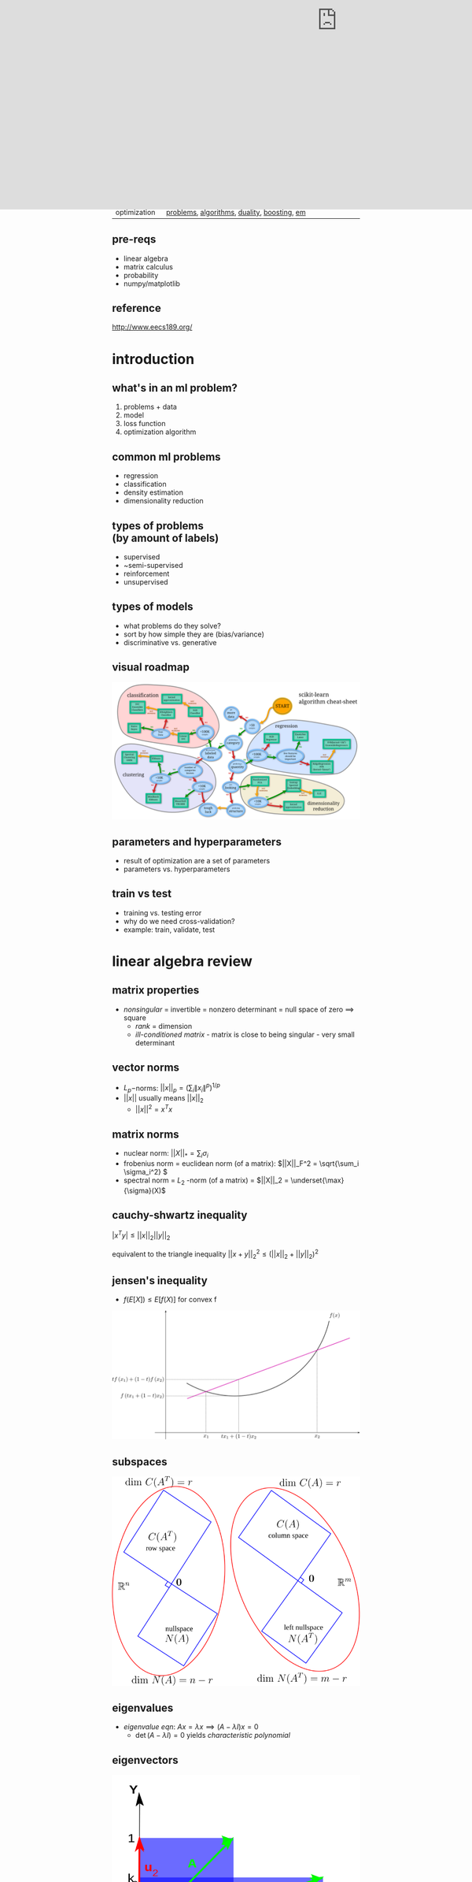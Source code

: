 ```yaml
---
title: ml slides
separator: '----'
verticalSeparator: '---'
highlightTheme: ir-black
typora-copy-images-to: ./assets
---
```


<!-- .slide: data-transition="convex" data-transition-speed="medium"-->

<h1> machine learning </h1>

*press esc to navigate slides*

**<a href="https://twitter.com/chandan_singh96">@chandan_singh96</a>**

[![](assets/GitHub-Mark-64px.png)](https://github.com/csinva/csinva.github.io/blob/master/_slides/ml_slides/slides.md)



## <div> </div>

| Section               | Topic              |
| -- | -- |
| general | [intro](https://csinva.github.io/pres/189/#/1), [linear algebra](https://csinva.github.io/pres/189/#/2), [gaussian](https://csinva.github.io/pres/189/#/6), [parameter estimation](https://csinva.github.io/pres/189/#/4), [bias-variance](https://csinva.github.io/pres/189/#/5) |
| regression | [lin reg](https://csinva.github.io/pres/189/#/3), [LS](https://csinva.github.io/pres/189/#/7), [kernels](https://csinva.github.io/pres/189/#/9), [sparsity](https://csinva.github.io/pres/189/#/20) |
| dim reduction | [dim reduction](https://csinva.github.io/pres/189/#/8)|
| classification | [discr. vs. generative](https://csinva.github.io/pres/189/#/13), [nearest neighbor](https://csinva.github.io/pres/189/#/19), [DNNs](https://csinva.github.io/pres/189/#/12), [log. regression](https://csinva.github.io/pres/189/#/14), [lda/qda](https://csinva.github.io/pres/189/#/15), [decision trees](https://csinva.github.io/pres/189/#/21), [svms](https://csinva.github.io/pres/189/#/17) |
| optimization | [problems](https://csinva.github.io/pres/189/#/10), [algorithms](https://csinva.github.io/pres/189/#/11), [duality](https://csinva.github.io/pres/189/#/18), [boosting](https://csinva.github.io/pres/189/#/22), [em](https://csinva.github.io/pres/189/#/16) |



## pre-reqs

- linear algebra
- matrix calculus
- probability
- numpy/matplotlib

## reference

http://www.eecs189.org/



# introduction

## what's in an ml problem?

1. problems + data
2. model
3. loss function
4. optimization algorithm

## common ml problems

- regression
- classification
- density estimation
- dimensionality reduction

## types of problems <br>(by amount of labels)

- supervised
- ~semi-supervised
- reinforcement
- unsupervised

## types of models

- what problems do they solve?
- sort by how simple they are (bias/variance)
- discriminative vs. generative

## visual roadmap

![scikit_cheatsheet](assets/scikit_cheatsheet.png)

## parameters and hyperparameters

- result of optimization are a set of parameters
- parameters vs. hyperparameters

## train vs test

- training vs. testing error
- why do we need cross-validation?
- example: train, validate, test

# linear algebra review

## matrix properties

- *nonsingular* = invertible = nonzero determinant = null space of zero $\implies$ square
  - *rank* = dimension
  - *ill-conditioned matrix* - matrix is close to being singular - very small determinant

## vector norms

- $L_p-$norms: $||x||_p = (\sum_i \|x_i\|^p)^{1/p}$
- $||x||$ usually means $||x||_2$
  - $||x||^2 = x^Tx$


## matrix norms

- nuclear norm: $||X||_* = \sum_i \sigma_i$
- frobenius norm = euclidean norm (of a matrix): $||X||_F^2 =  \sqrt{\sum_i \sigma_i^2} $
- spectral norm = $L_2$ -norm (of a matrix) = $||X||_2 = \underset{\max}{\sigma}(X)$

## cauchy-shwartz inequality

$|x^T y| \leq ||x||_2 ||y||_2$

equivalent to the triangle inequality $||x+y||_2^2 \leq (||x||_2 + ||y||_2)^2$

## jensen's inequality

- $f(E[X]) \leq E[f(X)]$ for convex f

![1200px-ConvexFunction.svg](assets/1200px-ConvexFunction.svg.png)

## subspaces

![diagram0](assets/diagram0.svg)

## eigenvalues

- *eigenvalue eqn*: $Ax = \lambda x \implies (A-\lambda I)x=0$
  - $\det(A-\lambda I) = 0$ yields *characteristic polynomial*

## eigenvectors

![unequal](assets/unequal.png)

## eigenvectors in pca

![Screen Shot 2018-07-06 at 11.31.56 AM](assets/Screen Shot 2018-07-06 at 11.31.56 AM.png)

## evd

- *diagonalization* = *eigenvalue decomposition* = *spectral decomposition*
- assume A (nxn) is symmetric
  - $A = Q \Lambda Q^T$
  - Q := eigenvectors as columns, Q is orthonormal
  - $\Lambda$ diagonal

## evd extended

- only diagonalizable if n independent eigenvectors
- how does evd relate to invertibility?

![kulum-alin11-jan2014-28-638](assets/kulum-alin11-jan2014-28-638.jpg)

## svd
nxp matrix: $X=U \Sigma V^T$

- cols of U (nxn) are eigenvectors of $XX^T$
- cols of V (pxp) are eigenvectors of $X^TX$
- r singular values on diagonal of $\Sigma$ (nxp)
	- square roots of nonzero eigenvalues of both $XX^T$ and $X^TX$

## svd vs evd
- evd
  - not always orthogonal columns
  - complex eigenvalues
  - only square, not always possible
- svd
  - orthonormal columns
  - real/nonnegative eigenvalues
- symmetric matrices: eigenvalues real, eigenvectors orthogonal

## eigen stuff

- expressions when $A \in \mathbb{S}$
  - $\det(A) = \prod_i \lambda_i$
  - $tr(A) = \sum_i \lambda_i$
  - $\underset{\max}{\lambda}(A) = \sup_{x \neq 0} \frac{x^T A x}{x^T x}$
  - $\underset{\min}{\lambda}(A) = \inf_{x \neq 0} \frac{x^T A x}{x^T x}$

## positive semi-definite notation

- vectors: $x \preceq y$ means x is less than y elementwise
- matrices: $X \preceq Y$ means $Y-X$ is PSD
  - $v^TXv \leq v^TYv \:\: \forall v$

## psd

- defn 1: all eigenvalues are nonnegative
- defn 2: $x^TAx \geq 0 \:\forall x \in R^n$ 

## matrix calculus

- *gradient* vector $\nabla_x f(x)$- partial derivatives with respect to each element of function

## jacobian

function f: $\mathbb{R}^n \to \mathbb{R}^m$ 
*Jacobian matrix* : $$\mathbf J= \begin{bmatrix}    \dfrac{\partial \mathbf{f}}{\partial x_1} & \cdots & \dfrac{\partial \mathbf{f}}{\partial x_n} \end{bmatrix}$$

`$$= \begin{bmatrix}    \dfrac{\partial f_1}{\partial x_1} & \cdots & \dfrac{\partial f_1}{\partial x_n}\\   \vdots & \ddots & \vdots\\    \dfrac{\partial f_m}{\partial x_1} & \cdots & \dfrac{\partial f_m}{\partial x_n} \end{bmatrix}$$`

## hessian

function f: $\mathbb{R}^n \to \mathbb{R}$ 

`$$\mathbf H = \nabla^2 f(x)_{ij} = \frac{\partial^2 f(x)}{\partial x_i \partial x_j}$$` <div style="font-size: 23px;">
`$$= \begin{bmatrix}  \dfrac{\partial^2 f}{\partial x_1^2} & \dfrac{\partial^2 f}{\partial x_1\,\partial x_2} & \cdots & \dfrac{\partial^2 f}{\partial x_1\,\partial x_n} \\[2.2ex]  \dfrac{\partial^2 f}{\partial x_2\,\partial x_1} & \dfrac{\partial^2 f}{\partial x_2^2} & \cdots & \dfrac{\partial^2 f}{\partial x_2\,\partial x_n} \\[2.2ex]  \vdots & \vdots & \ddots & \vdots \\[2.2ex]  \dfrac{\partial^2 f}{\partial x_n\,\partial x_1} & \dfrac{\partial^2 f}{\partial x_n\,\partial x_2} & \cdots & \dfrac{\partial^2 f}{\partial x_n^2}\end{bmatrix}$$`
</div>

## nifty tricks

- `$x^TAx = tr(xx^TA) = \sum_{i, j} x_iA_{i, j} x_j$`
- $tr(AB)$ = sum of elementwise-products
- if X, Y symmetric, $tr(YX) = tr(Y \sum \lambda_i q_i q_i^T)$
- $A=UDV^T = \sum_i \sigma_i u_i v_i^T \implies A^{-1} = VD^{-1} U^T$

# linear regression

## regression
- what is regression?
- how does regression fit into the ml framework?

## feature engineering

- what is x?
- what is y?
- $\phi(x)$ can be treated like $x$

## lin. regression intuition 1

![1_yLeh6JjWHenfH4zFOA3HpQ](assets/1_yLeh6JjWHenfH4zFOA3HpQ.png)

## lin. regression setup

n = number of data points

d = dimension of each data point

`$$n\left\{\vphantom{\begin{bmatrix} X \\ \vdots \\. \end{bmatrix}}\right. \underbrace{ \begin{bmatrix} \vdots \\ y \\ \vdots \end{bmatrix}}_{\displaystyle 1}   = \underbrace{ \begin{bmatrix} \vdots \\ \cdots X \cdots\\ \vdots \end{bmatrix}}_{\displaystyle d} \vphantom{\begin{bmatrix} X \\ \vdots\\c \end{bmatrix}} \underbrace{ \begin{bmatrix} \vdots \\ w \\ \vdots \end{bmatrix}}_{\displaystyle 1} \left.\vphantom{\begin{bmatrix} X \\ \vdots \\. \end{bmatrix}}\right\}n$$`

## lin. regression intuition 2

![1_GT_lYlpF9e252-Rf6aQepw](assets/1_GT_lYlpF9e252-Rf6aQepw.jpeg)

## regularization

$\mathbf{\hat{y}} = \mathbf{X} \mathbf{\hat{w}}^T$

  

| Model | Loss |
| -- | -- |
|  OLS     | $\vert \vert y - \hat{y} \vert \vert^2$ |
| Ridge | $\vert \vert y - \hat{y} \vert \vert^2 + \lambda \vert\vert \hat w\vert\vert_2^2$ |
| Lasso | $\vert \vert y - \hat{y} \vert \vert^2 + \lambda \vert\vert \hat w\vert\vert_1$ |
| Elastic Net | $\vert \vert y - \hat{y} \vert \vert^2 + \lambda_1 \vert\vert \hat w\vert\vert_1+ \lambda_2\vert\vert \hat w\vert\vert_2^2$ |

## ols solution

- $\hat{w}_{OLS} = (X^TX)^{-1}X^Ty$
- 2 derivations: least squares, orthogonal projection

## ridge regression intuition

$\hat w_{RIDGE} = (X^TX \color{red}{+ \lambda I})^{-1}X^Ty$
![1d8XV](assets/1d8XV.png)



## later models will be nonlinear

<img src="assets/Screen Shot 2019-06-11 at 10.55.01 AM.png" width="80%">



# parameter estimation

## probabilistic model

- assume a **true underlying model**
- ex. $Y_i \sim \mathcal N(\theta^TX_i, \sigma^2)$
- this is equivalent to $P(Y_i|X_i; \theta) = \mathcal N(\theta^TX_i, \sigma^2)$

## bayes rule

$\overbrace{p(\theta \vert x)}^{\text{posterior}} = \frac{\overbrace{p(x\vert\theta)}^{\text{likelihood}} \overbrace{p(\theta)}^{\text{prior}}}{p(x)}$
![bayes2](assets/bayes2.jpg)

## likelihood 

$\mathcal L = p(data | \theta)$~ product over all n examples
- $p(x|\theta)$?
- $p(y|x; \theta)$?
- $p(x, y | \theta)$?
- $\to$ depends on the problem + model

## mle - maximum likelihood estimation

- $\hat{\theta}_{MLE} = \underset{\theta}{argmax} \: \mathcal{L}$
- associated with *frequentist* school of thought

## how to do mle problems

- write likelihood (product of probabilities)
- usually take log to turn product into a sum
- take derivative and set to zero to maximize (assuming convexity)

## map - maximum a posteriori

- $\hat{\theta}_{MAP} = \underset{\theta}{argmax} \: p(\theta\vert x) = \underset{\theta}{argmax} \: p(x\vert \theta) p(\theta)  \\\ = \underset{\theta}{argmax} \: [ \log \: p(x\vert\theta) + \log \: p(\theta) ]$
  - $p(x)$ disappears because it doesn't depend on $\theta$
- associated with *bayesian* school of thought

## mle vs. map

- $\hat{\theta}_{MLE} = \underset{\theta}{argmax} \: \overbrace{p(x|\theta)}^{\text{likelihood}}$
- $\hat{\theta}_{MAP} = \underset{\theta}{argmax} \: \overbrace{p(\theta\vert x)}^{\text{posterior}} = \underset{\theta}{argmax} \: p(x\vert \theta) \color{cadetblue}{\overbrace{p(\theta)}^{\text{prior}}}$
  - ```$\hat{\theta}_{\text{Bayes}} = E_\theta \: p(\theta|x) $```

# bias-variance tradeoff

## intuition 1

![bias-and-variance](assets/bias-and-variance.jpg)

## intuition 2

![fittings](assets/fittings.jpg)

## bias

- bias of a model: $E[\hat{f}(x) - f(x)]$
  - expectation over drawing new training sets from same distr.
- could also have bias of a point estimate: $E[\hat{\theta} - \theta]$

## variance

- "estimation error"
- variance of a model: $V[\hat{f}(x)] = E\left[\big(\hat{f}(x) - E[\hat{f}(x)]\big)^2\right]$
  - expectation over training sets with fixed x

## bias-variance trade-off

- mean-squared error of model: $E[(\hat{f}(x) - f(x))^2]$
  - = bias$^2$ + variance
  - = $E[\hat{f}(x) - f(x)]^2$ + $E[(\hat{f(x)} - E[\hat{f(x)}])^2]$

![biasvariance](assets/biasvariance.png)

# multivariate gaussian

## definitions

- $p(x\vert\mu, \Sigma) = \frac{1}{(2\pi )^{n/2} \vert\Sigma\vert^{1/2}} \exp\left[ -\frac{1}{2} (x-\mu)^T \Sigma^{-1} (x-\mu) \right]$
  - $\mu$ is mean vector
  - $\Sigma$ is covariance matrix

![MultivariateNormal](assets/MultivariateNormal.png)

## understanding $\Sigma$

![main-qimg-988175a0da2cb7674391d43a2edab558](assets/main-qimg-988175a0da2cb7674391d43a2edab558.png)

## understanding $\Sigma^{-1}$

![slide_11](assets/slide_11.jpg)

## mle gaussian estimation

- $\hat \mu,  \hat \Sigma = argmax \:  P(x_1, ..., x_n|\mu, \Sigma)$
- $\hat \mu = \frac{1}{n} \sum x_i$
- $\hat \Sigma = \frac{1}{n} \sum (x_ i - \hat \mu)(x_i - \hat \mu)^T$

# advanced linear least squares

## weighted least squares

- weight certain points more $\omega_i$
- $\hat{w}_\text{wls} = argmin \left( \sum \omega_i (y_i - x_i^T w)^2\right)$
- $= (X^T\Omega X)^{-1}X^T\Omega y$

## generalized least squares

- noise variables are not independent

![Heteroscedasticity](assets/Heteroscedasticity.jpg)

## overview

![Screen Shot 2018-06-24 at 7.40.57 PM](assets/Screen Shot 2018-06-24 at 7.40.57 PM.png)

## total LS intuition

- add i.i.d. gaussian noise in x and y - regularization

![Screen Shot 2018-06-29 at 4.08.09 PM](assets/Screen Shot 2018-06-29 at 4.08.09 PM.png)

## total LS solution

- $\hat{w}_{TLS} = (X^TX - \sigma^2 I)^{-1}X^Ty$
  - here, $\sigma$ is last singular value of $[X \: y]$

# dimensionality reduction

## pca intuition

orthogonal dimensions that maximize variance of $X$

![pca](assets/pca.png)

## pca in python

```python
X -= np.mean(X, axis=0) #zero-center data (nxd) 
cov = np.dot(X.T, X) / X.shape[0] #get cov. matrix (dxd) 
U, D, V = np.linalg.svd(cov) #compute svd, (all dxd) 
X_2d = np.dot(X, U[:, :2]) #project in 2d (nx2)
```

## pca in practice

- eigenvalue represents prop. of explained variance: $\sum \lambda_i = tr(\Sigma) = \sum Var(X_i)$	
- use svd
- adaptive PCA is faster (sequential)

## cca

- linearly independent dimensions that maximize correlation between $X, Y$
- invariant to scalings / affine transformations of X, Y

  ![cca](assets/cca.jpg)

## correlations

![correlations](assets/correlations.png)

# kernels

## why are kernels useful?

![data_2d_to_3d_hyperplane](assets/data_2d_to_3d_hyperplane.png)

## ex. ridge regression

- reformulate the problem to be computationally efficient + nonlinear
  - matrix inversion is ~$O(dim^3)$
- $\hat{w} = (\color{red}{\underbrace{X^TX}_{dxd}} + \lambda I)^{-1}X^Ty$ ~ faster when $\color{red}{d << n}$
- $\hat{w} = X^T(\color{red}{\underbrace{XX^T}_{nxn}} + \lambda I)^{-1}y$ ~ faster when $\color{red}{n << d}$

## kernels

![Screen Shot 2018-06-24 at 9.53.55 PM](assets/Screen Shot 2018-06-24 at 9.53.55 PM.png)

- $\phi_i^T\phi_j = \phi(x_i)^T \phi(x_j)$

## kernel trick ex.

- $\mathbf{x} = [x_1, x_2]$
- $\phi(\mathbf x) = \begin{bmatrix} x_1^2 & x_2^2 &\sqrt{2}x_1x_2 & \sqrt{2}x_1 & \sqrt{2}x_2 &1\end{bmatrix}^T $

`$k(\mathbf{x}, \mathbf{z}) = \underbrace{\phi(\mathbf x)^T \phi (\mathbf z)}_{\text{O(augmented feature space)}} = \underbrace{(\mathbf x^T \mathbf z+ 1)^2}_{\text{O(original feature space + log(degree))}}$`
- another ex. rbf kernel: $k(\mathbf x, \mathbf z) = \exp(-\gamma \vert \vert \mathbf x - \mathbf z \vert \vert ^2 )$


## different from kernel regression...

- note, what discussed here is different from the nonparametric technique of kernel regression: 
- ```$\widehat{y}_h(x)=\frac{\sum_{i=1}^n K_h(x-x_i) y_i}{\sum_{j=1}^nK_h(x-x_j)} $```
  - K is a kernel with a bandwidth h

# optimization problems

## overview

- minimizing things
- ex. $\underset{\theta}{arg min} \: \sum \big(y_i - f(x_i; \theta)\big)^2$

![loss_surfaces](assets/loss_surfaces.jpg)

## convexity

- Hessian $\nabla^2 f(x) \succeq 0 \: \forall x$

- $f(x_2) \geq f(x_1) + \nabla f(x_1) (x_2 - x_1)$

  ![ tangents](assets/ tangents.png)

## convexity continued

$\color{purple}{t f(x_1) + (1-t) f(x_2)} \geq f(tx_1 + (1-t)x_2)$

![1200px-ConvexFunction.svg](assets/1200px-ConvexFunction.svg.png)

## strong convexity + smoothness

$0 \preceq \underset{\text{strong convexity}}{mI} \preceq \nabla^2 f(x) \preceq \underset{\text{smoothness}}{MI}$

![bounds](assets/bounds.jpg)

## smoothness

M-smooth = Lipschitz continuous gradient: $||\nabla f(x_2) - \nabla f(x_1)|| \leq M||x_2-x_1||\quad \forall x_1,x_2$

| Lipschitz continuous f | M-smooth |
| :-- | --:- |
|  	![lipschitz_continuous_func](assets/lipschitz_continuous_func.gif) | ![lipschitz](assets/lipschitz.jpg)  |


# optimization algorithms

## gradient descent

![0_QwE8M4MupSdqA3M4](assets/0_QwE8M4MupSdqA3M4.png)

## when do we stop?

- validation error stops changing
- changes become small enough

## stochastic gradient descent

![stochastic-vs-batch-gradient-descent](assets/stochastic-vs-batch-gradient-descent.png)



## [momentum demo](https://distill.pub/2017/momentum/)

- $$\theta^{(t+1)} = \theta^{(t)} - \alpha_t \nabla f(\theta^{(t)}) + \color{cornflowerblue}{\underset{\text{momentum}}{\beta_t (f(\theta^{(t)}) - f(\theta^{(t-1)}))}}$$

  <div class="divmomentum">
      <iframe class="iframemomentum" src="https://distill.pub/2017/momentum/" scrolling="no" frameborder="no" style="position:absolute; top:-165px; left: -25px; width:1420px; height: 768px"></iframe>
  </div>


## newton-raphson

![slide_8](assets/slide_8.jpg)
- apply to find roots of **f'(x)**: $\theta^{(t+1)} = \theta^{(t)} - \nabla^2 f(\theta^{(t)})^{-1}\nabla f(\theta^{(t)})$

## gauss-newton

- modify newton's method assuming we are minimizing nonlinear least squares
- $\theta^{(t+1)} = \theta^{(t)} - \nabla^2 f(\theta^{(t)})^{-1}\nabla f(\theta^{(t)})$
- $\theta^{(t+1)} = \theta^{(t)} + \color{cadetblue}{(J^TJ)}^{-1} \color{cadetblue}{J^T\Delta y}$ $\quad J$ is the Jacobian

# neural nets

## so much hype

- it predicts: vision, audio, text, ~rl
- it's easy: little feature engineering
- it generalizes, despite having many parameters

## perceptron

![perceptron](assets/perceptron.png) ![perceptron-1](assets/perceptron-1.gif)

## training a perceptron

- loss function: $L(x, y; w) = (\hat{y} - y)^2$
- goal: $\frac{\partial L}{\partial w_i}$ for all weights
- calculate efficiently with backprop

## [backprop demo](https://google-developers.appspot.com/machine-learning/crash-course/backprop-scroll/)

- [nn demo playground](https://playground.tensorflow.org/#activation=tanh&batchSize=10&dataset=circle&regDataset=reg-plane&learningRate=0.03&regularizationRate=0&noise=0&networkShape=4,2&seed=0.63885&showTestData=false&discretize=false&percTrainData=50&x=true&y=true&xTimesY=false&xSquared=false&ySquared=false&cosX=false&sinX=false&cosY=false&sinY=false&collectStats=false&problem=classification&initZero=false&hideText=false)


## going deeper

![1_gccuMDV8fXjcvz1RSk4kgQ](assets/1_gccuMDV8fXjcvz1RSk4kgQ.png)



## coding DNNs in numpy

```python
from numpy import exp, array, random
X = array([[0, 0, 1], [1, 1, 1], [1, 0, 1], [0, 1, 1]])
Y = array([[0, 1, 1, 0]]).T
w = 2 * random.random((3, 1)) - 1
for iteration in range(10000):
    Yhat = 1 / (1 + exp(-(X @ w)))
    w += X.T @ (Y - Yhat) * Yhat * (1 - Yhat)
print(1 / (1 + exp(-(array([1, 0, 0] @ w))))
```



## coding DNNs in advanced numpy

```python
import tensorflow as tf
import torch
```

## cnns

![cnns](assets/cnns.gif)

## cnns 2

![cnn2](assets/cnn2.jpeg)

## rnns

![RNN-longtermdependencies](assets/RNN-longtermdependencies.png)

## connection to the brain?

![30124068_2022213811328985_1877822313844441088_o](assets/30124068_2022213811328985_1877822313844441088_o.png)

# discriminative vs. generative

## definitions

![discriminative_vs_generative](assets/discriminative_vs_generative.png)

- discriminative: $p(y|x)$
- generative: $p(x, y) = p(x|y) p(y)$

## sorting models

<div style='float:left;width:32%;' class='centered'>

<strong> generative </strong> </br>

bayes classifier </br>

hmms </br>

lda/qda </br>

</div>

<div style='float:right;width:32%;'>
<strong> discriminative </strong> </br>

linear regression </br>

svms </br>

nearest neighbor </br>

decision trees / random forests </br>

</div>

## bayes classifier

- risk: $\mathbb E_{(X,Y)}[L(f(x), y) ] = \sum_x p(x) \sum_y L(f(x), y) p(y|x)$
- bayes classifier: $f^*(x) = \underset{y}{argmin} \: \underset{y}{\sum} \:L(y, y') p(y'|x)$
  - given x, pick y that minimizes risk
- with 0-1 error: $f^*(x) = \underset{y}{argmax} \: p(y|x)$

## bayes classifier example

- with 0-1 error: $f^*(x) = \underset{y}{argmax} \: p(y|x) = \underset{y}{argmax} \: p(x|y) \cdot p(y)$
  - let y be sentiment (positive or negative)
  - let x be words 

# logistic regression

## definitions

![Exam_pass_logistic_curve](assets/Exam_pass_logistic_curve.jpeg)

- $\sigma(z) = \frac{1}{1+e^{-z}}$
- $P(\hat{Y}=1|x; w) = \sigma(w^Tx)$
  - threshold to predict
  - not really regression

## comparison with OLS

![VVtRW](assets/VVtRW.png)

![nEC4H](assets/nEC4H.png)

## loss functions

- log-loss = cross-entropy: $-\sum_x p(x) \: log \: q(x)$
  - $p(x)$ true $y$
  - $q(x)$ predicted probability of y
- corresponds to MLE for Bernoulli

![Screen Shot 2018-07-02 at 11.26.42 AM](assets/Screen Shot 2018-07-02 at 11.26.42 AM.png)

## multiclass

- one-hot encoding: $[1, 0, 0]$, $[0, 1, 0]$, $[0, 0, 1]$
- softmax function: $\sigma(\mathbf{z})_i = \frac{\exp(z_i)}{\sum_j \exp z_j}$
- loss function still cross-entropy

![multihierarchy](assets/multihierarchy.png)

## training

- no closed form, but convex loss $\implies$ convex optimization!
  - minimize loss on cross-entropy (where p(x) is modelled by sigmoid)
  - or maximize likelihood

# gaussian discriminant analysis

## generative model

![comparisons](assets/comparisons.png)

## assumptions

- $\hat{y} = \underset{y}{\text{argmax}} \: p(y|\mathbf{x}) = \underset{y}{\text{argmax}} \: P(\mathbf{x}|y)p(y)$
  - $P(\mathbf{x}|y)\sim \mathcal N (\mathbf \mu_y, \Sigma_y)$: there are |Y| of these
  - $p(y) = \frac{n_y}{n}$: 1 of these

## lda vs. log. regression

- differences
  - generative
  - treats each class independently
- same
  - form for posterior (sigmoid / softmax)

## dimensionality reduction

![lda_1](assets/lda_1.png)



## multiclass lda vs. qda

![Screen Shot 2018-07-21 at 10.41.16 AM](assets/Screen Shot 2018-07-21 at 10.41.16 AM.png)

# em

## k-means (2d)

![k-means](assets/k-means.gif)

## mixture of gaussians (2d)



![](assets/inside-cluster-em.gif)![](assets/ad8e9b45e3d01deef10f0cc07ec22144c3c631b3.gif)



## mixture of gaussians (1d)

![mixture-iterations](assets/mixture-iterations.gif)

## EM

- want to maximize *complete log-likelihood* $l (\theta; x, z) = log \: p(x,z\|\theta)$ but don't know latent z
  - *expectation step* - values of z filled in
  - *maximization step* - parameters are adjusted based on z

## simplifying the math

- $x$: observed vars, $z$: latent vars, $q$: assignments to z
- E: $q^{(t+1)} (z|x) = \underset{q}{argmin} \: D(q||\theta^{(t)})$
  - lower bound on complete log-likelihood (pf: Jensen's inequality)
- M: $\theta^{(t+1)} = \underset{\theta}{argmin} \: D(q^{(t+1)} || \theta)$

# svms

[note 20](http://www.eecs189.org/static/notes/n20.pdf) is good

## perceptron/logistic reg. problems

![Screen Shot 2018-07-02 at 3.37.07 PM](assets/Screen Shot 2018-07-02 at 3.37.07 PM.png)

- doesn't find best solution
- unstable when data not linearly separable

## what's w?

```$\hat{y} =\begin{cases}   1 &\text{if } w^Tx +b \geq 0 \\ -1 &\text{otherwise}\end{cases}$```

![svm_w](assets/svm_w.png)

## how far are points?

decision boundary: {$x: w^Tx - b = 0$}

$D = \frac{|w^T(z-x_0)|}{||w||_2} = \frac{|w^Tz-b|}{||w||_2}$

![svm_proj](assets/svm_proj.png)

## hard margin intuition

```$\begin{align} \underset{m, w, b}{\max} \quad &m \\ s.t. \quad &y_i \frac{(w^Tx_i-b)}{||w||_2} \geq m \: \forall i\\ &m \geq 0\end{align}$```

## hard margin formulation

- let $m = 1 / ||w||_2 \implies$unique soln

```$\underset{w, b}{\min}\quad \frac{1}{2} ||w||_2^2 \\s.t. \quad y_i (w^Tx_i - b) \geq 1\: \forall i$```

## ${\color{cadetblue}{\text{soft}}}$ margin

```$\begin{align}\underset{w, b, \color{cadetblue}\xi}{\min}\quad &\frac{1}{2} ||w||_2^2 \color{cadetblue}{+C\sum_i \xi_i}\\s.t. \quad &y_i (w^Tx_i + b) \geq 1 \color{cadetblue}{-\xi_i}\: \forall i\\ &\color{cadetblue}{\xi_i \geq 0 \: \forall i}\end{align}$```

![errs](assets/errs.png)

## binary classification

can rewrite by absorbing $\xi$ constraints

$\underset{w, b}{\min} \quad \frac{1}{2}||w||^2 + C\sum_i \max(1-y_i(w^Tx_i - b), 0)$

## summarizing models

![losses](assets/losses.png)

- svm: hinge loss
- log. regression: log loss
- perceptron: perceptron loss



## binary classification

| Model               | $\mathbf{\hat{\theta}}$ objective (minimize)                 |
| -- | -- |
| Perceptron          | $\sum_i \max(0,  -y_i \cdot \theta^T x_i)$                   |
| Linear SVM          | $\theta^T\theta + C \sum_i \max(0,1-y_i \cdot \theta^T x_i)$ |
| Logistic regression | $\theta^T\theta + C \sum_i \log[1+\exp(-y_i \cdot \theta^T x_i)]$ |

# duality

## problem

<div style='float:left;width:30%;' class='centered'>

<h3> primal </h3>

```$p^* = \min \: f_0 (x) \\ s.t. \: f_i(x) \leq 0 \\ h_i(x) = 0$```

</div>

<div style='float:right;width:65%;'>

<h3> dual </h3>
```$d^* = \underset{\lambda, \nu}{\max} \: \overbrace{\underset{x}{\inf} \: \underbrace{f_0(x) + \sum \lambda_i f_i(x) + \sum \nu_i h_i(x)}_{\text{Lagrangian} \: L(x, \lambda, \nu)}}^{\text{dual function} \: g(\lambda, \nu)} \\s.t. \: \lambda \succeq 0\\$```

</div>

## comments

- *dual function* $g(\lambda, \nu)$ always concave
  - $\lambda \succeq 0 \implies g(\lambda, \nu) \leq p^*$

- $(\lambda, \nu)$ *dual feasible* if
  1. $\lambda \succeq 0$
  2. $(\lambda, \nu) \in dom \: g$

## duality

- *weak duality*: $d^\ast \leq p^*$

  - *optimal duality gap*: $p^\ast - d^*$

- *strong duality*: $d^\ast = p^\ast$ ~ requires more than convexity

# nearest neighbor

## intuition

![Screen Shot 2018-07-03 at 12.14.53 AM](assets/Screen Shot 2018-07-03 at 12.14.53 AM.png)

## comments

- no training, slow testing
- nonparametric: huge memory
- how to pick distance?
- poor in high-dimensions
- theoretical error rate

# sparsity

```$\underset{w}{\min} \quad ||Xw-y||_2^2\\s.t.\quad||w||_0 \leq k$```

## constrained form

<div style='float:left;width:45%;' class='centered'>

lasso: ```$\underset{w}{\min} \quad ||Xw-y||_2^2\\s.t.\quad\color{cadetblue}{||w||_1} \leq k$```

</div>

<div style='float:right;width:45%;'>

ridge: ```$\underset{w}{\min} \quad ||Xw-y||_2^2\\s.t.\quad\color{cadetblue}{||w||_2} \leq k$```

</div>


![Screen Shot 2018-07-03 at 9.16.55 AM](assets/Screen Shot 2018-07-03 at 9.16.55 AM.png)

## dual form

lasso: $\underset{w}{\min} \quad ||Xw-y||_2^2 + \color{cadetblue}{ \lambda ||w||_1}$

- $\color{cadetblue}{\Delta = \lambda}$

ridge: $\underset{w}{\min} \quad ||Xw-y||_2^2 + \color{cadetblue}{\lambda ||w||_2^2}$

- $\color{cadetblue}{\Delta = 2 \lambda w}$

## lasso optimization

- coordinate descent: requires jointly convex
  - closed form for each $w_i$
  - iterate, might re-update $w_i$

## matching pursuit

- start with all 0s
- iteratively choose/update $w_i$ to minimize $||y-Xw||^2$

![Screen Shot 2018-07-03 at 9.51.10 AM](assets/Screen Shot 2018-07-03 at 9.51.10 AM.png)

## orthogonal matching pursuit

- at each step, update all nonzero weights

# decision trees / random forests

## decision tree intuition

![decision](assets/decision.png)

## training

- greedy - use metric to pick attribute
  - split on this attribute then repeat
  - high variance

## information gain

maximize H(parent) - [weighted average] $\cdot$ H(children)

- often picks too many attributes

![c50](assets/c50.png)


## info theory

- maximize $I(X; Y) \equiv$ minimize $H(Y|X)$

![entropy-venn-diagram](assets/entropy-venn-diagram.png)

## split functions
- info gain (approximate w/ gini impurity)
- misclassification rate
- (40-40);  could be: (30-10, 10-30), (20-40, 20-0)

![errs-0983654](assets/errs-0983654.png)

## stopping

- depth
- metric
- node proportion
- pruning

## random forests

- multiple classifiers
- *bagging* = *bootstrap aggregating*: each classifier uses subset of datapoints
- *feature randomization*: each split uses subset of features

## random forest voting

- consensus
- average
- *adaboost*

## regression tree

- stop splitting at some point and apply linear regression

## other values

- missing values - fill in with most common val / probabilistically
- continuous values - split on thresholds

# boosting

- train many *weak learners* to approximate a function

## adaboost

- initialize weights to 1/n
- iterate
  - classify weighted points
  - re-weight points to emphasize errors
- finally, output error-weighted sum of weak learners

## adaboost comments

- derived using exponential loss risk minimization (freund and schapire)
- test error can keep decreasing once training error is at 0

## gradient boosting

- weak learners applied in sequence
- subtract gradient of loss with respect to current total model
  - for squared loss, just the residual
- models need not be differentiable

## xgboost

- very popular implementation of gradient boosting
- fast and efficient